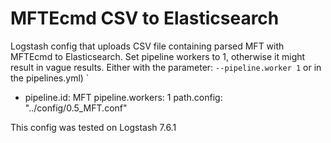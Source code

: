 # MFTEcmd CSV to Elasticsearch
Logstash config that uploads CSV file containing parsed MFT with MFTEcmd to Elasticsearch. 
Set pipeline workers to 1, otherwise it might result in vague results. Either with the parameter: `--pipeline.worker 1` or in the pipelines.yml)
`
 - pipeline.id: MFT
   pipeline.workers: 1
   path.config: "../config/0.5_MFT.conf"

This config was tested on Logstash 7.6.1
